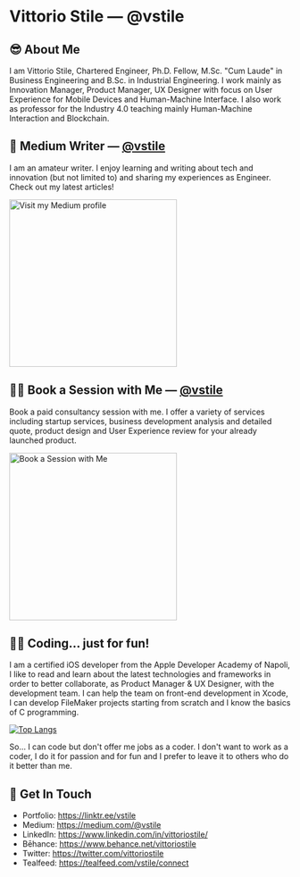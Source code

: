 # Vittorio Stile &mdash; @vstile

## 😎 About Me
I am Vittorio Stile, Chartered Engineer, Ph.D. Fellow, M.Sc. "Cum Laude" in Business Engineering and B.Sc. in Industrial Engineering. I work mainly as Innovation Manager, Product Manager, UX Designer with focus on User Experience for Mobile Devices and Human-Machine Interface. I also work as professor for the Industry 4.0 teaching mainly Human-Machine Interaction and Blockchain.

## 📝 Medium Writer &mdash; [@vstile](https://medium.com/@vstile)
I am an amateur writer. I enjoy learning and writing about tech and innovation (but not limited to) and sharing my experiences as Engineer. Check out my latest articles!

<a target="_blank" href="https://medium.com/@vstile"><img src="https://theme.zdassets.com/theme_assets/224203/4a55138e21ad44a9c72c8295181c79fe938a2ae6.svg" alt="Visit my Medium profile" width="300"></a>

## 👨‍🏫 Book a Session with Me &mdash; [@vstile](https://tealfeed.com/vstile/connect)
Book a paid consultancy session with me. I offer a variety of services including startup services, business development analysis and detailed quote, product design and User Experience review for your already launched product.

<a target="_blank" href="https://tealfeed.com/vstile/connect"><img src="https://framerusercontent.com/images/GXr3tMRCxakFJ2ZIcC2WvdA1OU.png" alt="Book a Session with Me" width="300"></a>

## 👨‍💻 Coding... just for fun!
I am a certified iOS developer from the Apple Developer Academy of Napoli, I like to read and learn about the latest technologies and frameworks in order to better collaborate, as Product Manager & UX Designer, with the development team. I can help the team on front-end development in Xcode, I can develop FileMaker projects starting from scratch and I know the basics of C programming. 

<!--![github stats](https://github-readme-stats.vercel.app/api?username=vstile&show_icons=true&hide=stars)-->
[![Top Langs](https://github-readme-stats.vercel.app/api/top-langs/?username=vstile&layout=compact)](https://github.com/anuraghazra/github-readme-stats)

So... I can code but don't offer me jobs as a coder. I don't want to work as a coder, I do it for passion and for fun and I prefer to leave it to others who do it better than me.

## 📮 Get In Touch
- Portfolio: https://linktr.ee/vstile
- Medium: https://medium.com/@vstile
- LinkedIn: https://www.linkedin.com/in/vittoriostile/
- Bēhance: https://www.behance.net/vittoriostile
- Twitter: https://twitter.com/vittoriostile
- Tealfeed: https://tealfeed.com/vstile/connect

<!--
**vstile/vstile** is a ✨ _special_ ✨ repository because its `README.md` (this file) appears on your GitHub profile.

Here are some ideas to get you started:

- 🔭 I’m currently working on ...
- 🌱 I’m currently learning ...
- 👯 I’m looking to collaborate on ...
- 🤔 I’m looking for help with ...
- 💬 Ask me about ...
- 📫 How to reach me: ...
- 😄 Pronouns: ...
- ⚡ Fun fact: ...
-->
